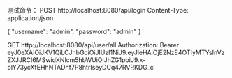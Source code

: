 测试命令：
POST http://localhost:8080/api/login
Content-Type: application/json

{
  "username": "admin",
  "password": "admin"
}

GET http://localhost:8080/api/user/all
Authorization: Bearer eyJ0eXAiOiJKV1QiLCJhbGciOiJIUzI1NiJ9.eyJleHAiOjE2NzE4OTIyMTYsInVzZXJJRCI6MSwidXNlcm5hbWUiOiJhZG1pbiJ9.x-olY73ycXfEHhNTADhf7P8htrIseyDCq47RVRKDG_c
